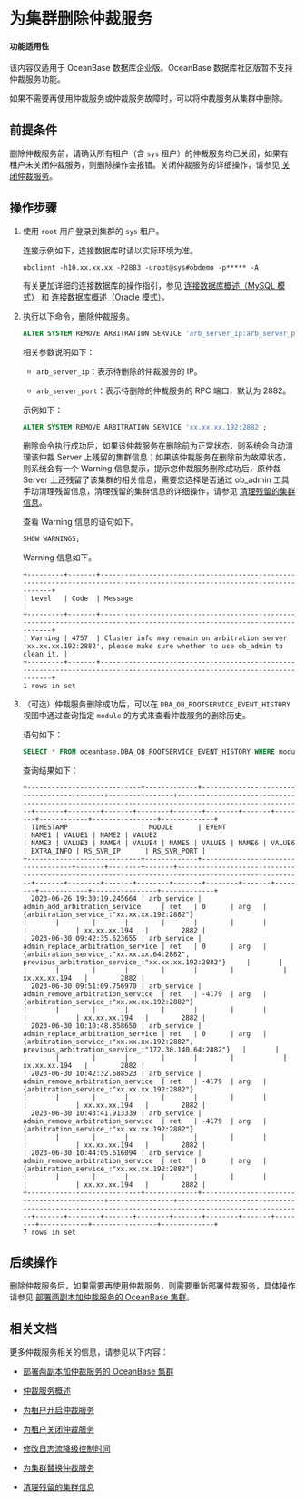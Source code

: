# 为集群删除仲裁服务

<main id="notice" >
<h4>功能适用性</h4>
<p>该内容仅适用于 OceanBase 数据库企业版。OceanBase 数据库社区版暂不支持仲裁服务功能。</p>
</main>

如果不需要再使用仲裁服务或仲裁服务故障时，可以将仲裁服务从集群中删除。

## 前提条件

删除仲裁服务前，请确认所有租户（含 `sys` 租户）的仲裁服务均已关闭，如果有租户未关闭仲裁服务，则删除操作会报错。关闭仲裁服务的详细操作，请参见 [关闭仲裁服务](../400.arbitration-high-availability/300.disable-the-arbitration-service.md)。

## 操作步骤

1. 使用 `root` 用户登录到集群的 `sys` 租户。

   连接示例如下，连接数据库时请以实际环境为准。

   ```shell
   obclient -h10.xx.xx.xx -P2883 -uroot@sys#obdemo -p***** -A
   ```

   有关更加详细的连接数据库的操作指引，参见 [连接数据库概述（MySQL 模式）](../../../300.develop/100.application-development-of-mysql-mode/100.connect-to-oceanbase-database-of-mysql-mode/100.connection-methods-overview-of-mysql-mode.md) 和 [连接数据库概述（Oracle 模式）](../../../300.develop/100.application-development-of-mysql-mode/100.connect-to-oceanbase-database-of-mysql-mode/100.connection-methods-overview-of-mysql-mode.md)。

2. 执行以下命令，删除仲裁服务。

   ```sql
   ALTER SYSTEM REMOVE ARBITRATION SERVICE 'arb_server_ip:arb_server_port';
   ```

   相关参数说明如下：

   * `arb_server_ip`：表示待删除的仲裁服务的 IP。

   * `arb_server_port`：表示待删除的仲裁服务的 RPC 端口，默认为 2882。

   示例如下：

   ```sql
   ALTER SYSTEM REMOVE ARBITRATION SERVICE 'xx.xx.xx.192:2882';
   ```

   删除命令执行成功后，如果该仲裁服务在删除前为正常状态，则系统会自动清理该仲裁 Server 上残留的集群信息；如果该仲裁服务在删除前为故障状态，则系统会有一个 Warning 信息提示，提示您仲裁服务删除成功后，原仲裁 Server 上还残留了该集群的相关信息，需要您选择是否通过 ob_admin 工具手动清理残留信息，清理残留的集群信息的详细操作，请参见 [清理残留的集群信息](../400.arbitration-high-availability/700.clear-the-residual-information.md)。

   查看 Warning 信息的语句如下。

   ```sql
   SHOW WARNINGS;
   ```

   Warning 信息如下。

   ```shell
   +---------+-------+--------------------------------------------------------------------------------------------------------------------------+
   | Level   | Code  | Message                                                                                                                  |
   +---------+-------+--------------------------------------------------------------------------------------------------------------------------+
   | Warning | 4757  | Cluster info may remain on arbitration server 'xx.xx.xx.192:2882', please make sure whether to use ob_admin to clean it. |
   +---------+-------+--------------------------------------------------------------------------------------------------------------------------+
   1 rows in set
   ```

3. （可选）仲裁服务删除成功后，可以在 `DBA_OB_ROOTSERVICE_EVENT_HISTORY` 视图中通过查询指定 `module` 的方式来查看仲裁服务的删除历史。

   语句如下：

   ```sql
   SELECT * FROM oceanbase.DBA_OB_ROOTSERVICE_EVENT_HISTORY WHERE module LIKE "%arb_service%";
   ```

   查询结果如下：

   ```shell
   +----------------------------+-------------+-----------------------------------+-------+--------+-------+--------------------------------------------------------------------------------------------------+-------+--------+-------+--------+-------+--------+-------+--------+------------+----------------+-------------+
   | TIMESTAMP                  | MODULE      | EVENT                             | NAME1 | VALUE1 | NAME2 | VALUE2                                                                                           | NAME3 | VALUE3 | NAME4 | VALUE4 | NAME5 | VALUE5 | NAME6 | VALUE6 | EXTRA_INFO | RS_SVR_IP      | RS_SVR_PORT |
   +----------------------------+-------------+-----------------------------------+-------+--------+-------+--------------------------------------------------------------------------------------------------+-------+--------+-------+--------+-------+--------+-------+--------+------------+----------------+-------------+
   | 2023-06-26 19:30:19.245664 | arb_service | admin_add_arbitration_service     | ret   | 0      | arg   | {arbitration_service_:"xx.xx.xx.192:2882"}                                                       |       |        |       |        |       |        |       |        |            | xx.xx.xx.194   |        2882 |
   | 2023-06-30 09:42:35.623655 | arb_service | admin_replace_arbitration_service | ret   | 0      | arg   | {arbitration_service_:"xx.xx.xx.64:2882", previous_arbitration_service_:"xx.xx.xx.192:2882"}     |       |        |       |        |       |        |       |        |            | xx.xx.xx.194   |        2882 |
   | 2023-06-30 09:51:09.756970 | arb_service | admin_remove_arbitration_service  | ret   | -4179  | arg   | {arbitration_service_:"xx.xx.xx.192:2882"}                                                       |       |        |       |        |       |        |       |        |            | xx.xx.xx.194   |        2882 |
   | 2023-06-30 10:10:48.858650 | arb_service | admin_replace_arbitration_service | ret   | 0      | arg   | {arbitration_service_:"xx.xx.xx.192:2882", previous_arbitration_service_:"172.30.140.64:2882"}   |       |        |       |        |       |        |       |        |            | xx.xx.xx.194   |        2882 |
   | 2023-06-30 10:42:32.688523 | arb_service | admin_remove_arbitration_service  | ret   | -4179  | arg   | {arbitration_service_:"xx.xx.xx.192:2882"}                                                       |       |        |       |        |       |        |       |        |            | xx.xx.xx.194   |        2882 |
   | 2023-06-30 10:43:41.913339 | arb_service | admin_remove_arbitration_service  | ret   | -4179  | arg   | {arbitration_service_:"xx.xx.xx.192:2882"}                                                       |       |        |       |        |       |        |       |        |            | xx.xx.xx.194   |        2882 |
   | 2023-06-30 10:44:05.616094 | arb_service | admin_remove_arbitration_service  | ret   | 0      | arg   | {arbitration_service_:"xx.xx.xx.192:2882"}                                                       |       |        |       |        |       |        |       |        |            | xx.xx.xx.194   |        2882 |
   +----------------------------+-------------+-----------------------------------+-------+--------+-------+--------------------------------------------------------------------------------------------------+-------+--------+-------+--------+-------+--------+-------+--------+------------+----------------+-------------+
   7 rows in set
   ```

## 后续操作

删除仲裁服务后，如果需要再使用仲裁服务，则需要重新部署仲裁服务，具体操作请参见 [部署两副本加仲裁服务的 OceanBase 集群](../../../400.deploy/300.deploy-oceanbase-enterprise-edition/400.deploy-through-the-command-line/200.deploy-the-oceanbase-cluster-command-line/200.deploy-the-quorum-high-availability-service.md)。

## 相关文档

更多仲裁服务相关的信息，请参见以下内容：

* [部署两副本加仲裁服务的 OceanBase 集群](../../../400.deploy/300.deploy-oceanbase-enterprise-edition/400.deploy-through-the-command-line/200.deploy-the-oceanbase-cluster-command-line/200.deploy-the-quorum-high-availability-service.md)

* [仲裁服务概述](../400.arbitration-high-availability/100.arbitration-service-overview.md)

* [为租户开启仲裁服务](../400.arbitration-high-availability/200.enable-the-arbitration-service.md)

* [为租户关闭仲裁服务](../400.arbitration-high-availability/300.disable-the-arbitration-service.md)

* [修改日志流降级控制时间](../400.arbitration-high-availability/400.modify-the-degradation-timeout.md)

* [为集群替换仲裁服务](../400.arbitration-high-availability/500.replace-the-arbitration-service.md)

* [清理残留的集群信息](../400.arbitration-high-availability/700.clear-the-residual-information.md)
